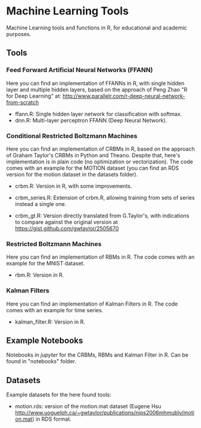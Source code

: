 # Machine Learning Tools

Machine Learning tools and functions in R, for educational and academic purposes.

## Tools

### Feed Forward Artificial Neural Networks (FFANN)

Here you can find an implementation of FFANNs in R, with single hidden layer and multiple hidden layers, based on the approach of Peng Zhao "R for Deep Learning" at: http://www.parallelr.com/r-deep-neural-network-from-scratch

* ffann.R: Single hidden layer network for classification with softmax.
* dnn.R: Multi-layer perceptron FFANN (Deep Neural Network).

### Conditional Restricted Boltzmann Machines

Here you can find an implementation of CRBMs in R, based on the approach of Graham Taylor's CRBMs in Python and Theano. Despite that, here's implementation is in plain code (no optimization or vectorization). The code comes with an example for the MOTION dataset (you can find an RDS version for the motion dataset in the datasets folder).

* crbm.R: Version in R, with some improvements.
* crbm_series.R: Extension of crbm.R, allowing training from sets of series instead a single one.

* crbm_gt.R: Version directly translated from G.Taylor's, with indications to compare against the original version at https://gist.github.com/gwtaylor/2505670

### Restricted Boltzmann Machines

Here you can find an implementation of RBMs in R. The code comes with an example for the MNIST dataset.

* rbm.R: Version in R.

### Kalman Filters

Here you can find an implementation of Kalman Filters in R. The code comes with an example for time series.

* kalman_filter.R: Version in R.

## Example Notebooks

Notebooks in _jupyter_ for the CRBMs, RBMs and Kalman Filter in R. Can be found in "notebooks" folder.

## Datasets

Example datasets for the here found tools:

* motion.rds: version of the motion.mat dataset (Eugene Hsu http://www.uoguelph.ca/~gwtaylor/publications/nips2006mhmublv/motion.mat) in RDS format.
